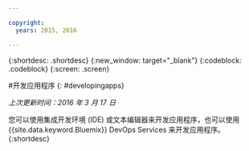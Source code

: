 ```yaml
---

copyright:
  years: 2015, 2016

---
```



{:shortdesc: .shortdesc}
{:new_window: target="_blank"}
{:codeblock: .codeblock}
{:screen: .screen}

#开发应用程序
{: #developingapps}

*上次更新时间：2016 年 3 月 17 日*

您可以使用集成开发环境 (IDE) 或文本编辑器来开发应用程序，也可以使用 {{site.data.keyword.Bluemix}} DevOps Services 来开发应用程序。
{:shortdesc} 
